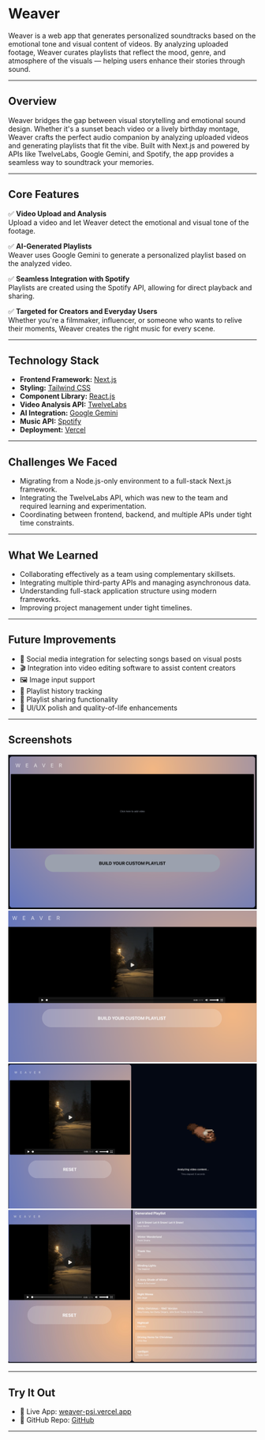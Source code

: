 # Weaver

Weaver is a web app that generates personalized soundtracks based on the emotional tone and visual content of videos. By analyzing uploaded footage, Weaver curates playlists that reflect the mood, genre, and atmosphere of the visuals — helping users enhance their stories through sound.

---

## Overview

Weaver bridges the gap between visual storytelling and emotional sound design. Whether it's a sunset beach video or a lively birthday montage, Weaver crafts the perfect audio companion by analyzing uploaded videos and generating playlists that fit the vibe. Built with Next.js and powered by APIs like TwelveLabs, Google Gemini, and Spotify, the app provides a seamless way to soundtrack your memories.

---

## Core Features

✅ **Video Upload and Analysis**  
Upload a video and let Weaver detect the emotional and visual tone of the footage.

✅ **AI-Generated Playlists**  
Weaver uses Google Gemini to generate a personalized playlist based on the analyzed video.

✅ **Seamless Integration with Spotify**  
Playlists are created using the Spotify API, allowing for direct playback and sharing.

✅ **Targeted for Creators and Everyday Users**  
Whether you're a filmmaker, influencer, or someone who wants to relive their moments, Weaver creates the right music for every scene.

---

## Technology Stack

- **Frontend Framework:** [Next.js](https://nextjs.org)
- **Styling:** [Tailwind CSS](https://tailwindcss.com)
- **Component Library:** [React.js](https://react.dev)
- **Video Analysis API:** [TwelveLabs](https://www.twelvelabs.io/)
- **AI Integration:** [Google Gemini](https://deepmind.google/technologies/gemini/)
- **Music API:** [Spotify](https://developer.spotify.com/)
- **Deployment:** [Vercel](https://vercel.com)

---

## Challenges We Faced

- Migrating from a Node.js-only environment to a full-stack Next.js framework.
- Integrating the TwelveLabs API, which was new to the team and required learning and experimentation.
- Coordinating between frontend, backend, and multiple APIs under tight time constraints.

---

## What We Learned

- Collaborating effectively as a team using complementary skillsets.
- Integrating multiple third-party APIs and managing asynchronous data.
- Understanding full-stack application structure using modern frameworks.
- Improving project management under tight timelines.

---

## Future Improvements

- 📱 Social media integration for selecting songs based on visual posts
- 🎬 Integration into video editing software to assist content creators
- 🖼️ Image input support
- 🔁 Playlist history tracking
- 🤝 Playlist sharing functionality
- 🎨 UI/UX polish and quality-of-life enhancements

---

## Screenshots

<!-- Add screenshots of the app interface here -->

![Home](https://github.com/anthonytoyco/weaver/blob/prod/misc/home.png) <!-- Example screenshot -->
![Upload](https://github.com/anthonytoyco/weaver/blob/prod/misc/upload.png) <!-- Music panel screenshot -->
![Loading](https://github.com/anthonytoyco/weaver/blob/prod/misc/loading.png) <!-- Video upload screenshot -->
![Generated](https://github.com/anthonytoyco/weaver/blob/prod/misc/done.jpg) <!-- Generated playlist screenshot -->

---

## Try It Out

- 🔗 Live App: [weaver-psi.vercel.app](https://weaver-psi.vercel.app)
- 📂 GitHub Repo: [GitHub](https://github.com/your-repo-link-here)

---
